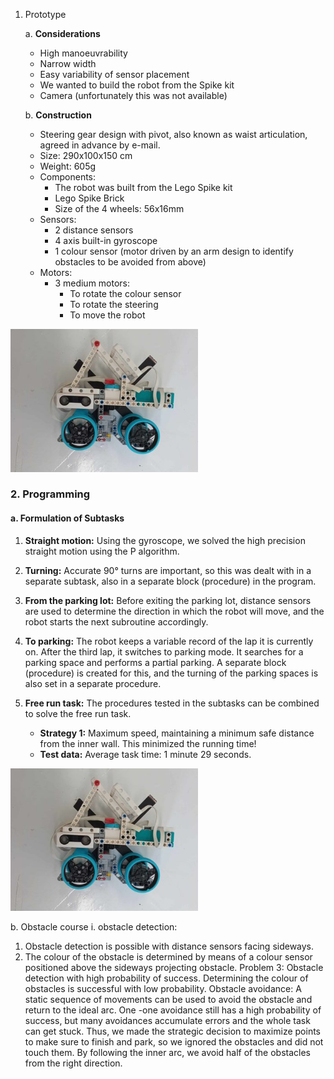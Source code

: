 
1. Prototype

   a. **Considerations**  
      - High manoeuvrability  
      - Narrow width  
      - Easy variability of sensor placement  
      - We wanted to build the robot from the Spike kit  
      - Camera (unfortunately this was not available)

   b. **Construction**  
      - Steering gear design with pivot, also known as waist articulation, agreed in advance by e-mail.  
      - Size: 290x100x150 cm  
      - Weight: 605g  
      - Components:  
        - The robot was built from the Lego Spike kit  
        - Lego Spike Brick  
        - Size of the 4 wheels: 56x16mm  
      - Sensors:  
        - 2 distance sensors  
        - 4 axis built-in gyroscope  
        - 1 colour sensor (motor driven by an arm design to identify obstacles to be avoided from above)  
      - Motors:  
        - 3 medium motors:  
          - To rotate the colour sensor  
          - To rotate the steering  
          - To move the robot
          
<img src="../v-photos/left.jpg" alt="robot" width="300">


### 2. Programming

#### a. Formulation of Subtasks
1. **Straight motion:** Using the gyroscope, we solved the high precision straight motion using the P algorithm.

2. **Turning:** Accurate 90° turns are important, so this was dealt with in a separate subtask, also in a separate block (procedure) in the program.

3. **From the parking lot:** Before exiting the parking lot, distance sensors are used to determine the direction in which the robot will move, and the robot starts the next subroutine accordingly.

4. **To parking:** The robot keeps a variable record of the lap it is currently on. After the third lap, it switches to parking mode. It searches for a parking space and performs a partial parking. A separate block (procedure) is created for this, and the turning of the parking spaces is also set in a separate procedure.

5. **Free run task:** The procedures tested in the subtasks can be combined to solve the free run task.  
   - **Strategy 1:** Maximum speed, maintaining a minimum safe distance from the inner wall. This minimized the running time!  
   - **Test data:** Average task time: 1 minute 29 seconds.

<img src="../v-photos/left.jpg" alt="robot" width="300">

b.	Obstacle course
  i. obstacle detection: 
  1. Obstacle detection is possible with distance sensors facing sideways.
  2. The colour of the obstacle is determined by means of a colour sensor positioned above the sideways projecting obstacle.
  Problem 3: Obstacle detection with high probability of success. Determining the colour of obstacles is successful with low probability.
  Obstacle avoidance: A static sequence of movements can be used to avoid the obstacle and return to the ideal arc. One -one avoidance still has a high probability of success, but many avoidances accumulate         errors and the whole task can get stuck. Thus, we made the strategic decision to maximize points to make sure to finish and park, so we ignored the obstacles and did not touch them. By following the inner arc,    we avoid half of the obstacles from the right direction.  	
